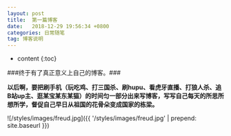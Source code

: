 ```yaml
---
layout: post
title:  第一篇博客
date:   2018-12-29 19:56:34 +0800
categories: 日常随笔
tag: 博客说明
---
```


* content
{:toc}





###终于有了真正意义上自己的博客。###


**以后啊，要把刷手机（玩吃鸡、打三国杀、刷hupu、看虎牙直播、打狼人杀、追B站up主、逛某宝某东某猫）的时间匀一部分出来写博客，写写自己每天的所思所想所学，督促自己早日从祖国的花骨朵变成国家的栋梁。**

![/styles/images/freud.jpg]({{ '/styles/images/freud.jpg' | prepend: site.baseurl  }})


